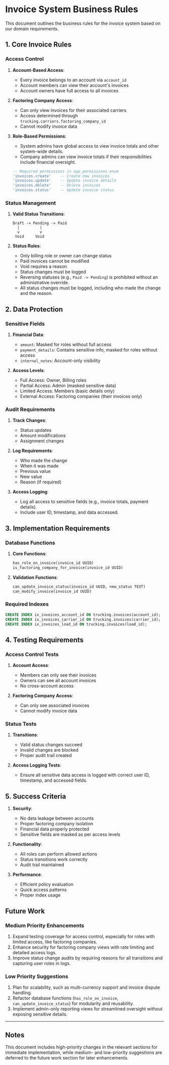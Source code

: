 
# Invoice System Business Rules

This document outlines the business rules for the invoice system based on our domain requirements.

## **1. Core Invoice Rules**

### **Access Control**
1. **Account-Based Access**:
   - Every invoice belongs to an account via `account_id`
   - Account members can view their account's invoices
   - Account owners have full access to all invoices

2. **Factoring Company Access**:
   - Can only view invoices for their associated carriers
   - Access determined through `trucking.carriers.factoring_company_id`
   - Cannot modify invoice data

3. **Role-Based Permissions**:
   - System admins have global access to view invoice totals and other system-wide details.
   - Company admins can view invoice totals if their responsibilities include financial oversight.
   ```sql
   -- Required permissions in app_permissions enum
   'invoices.create'    -- Create new invoices
   'invoices.update'    -- Update invoice details
   'invoices.delete'    -- Delete invoices
   'invoices.status'    -- Update invoice status
   ```

### **Status Management**
1. **Valid Status Transitions**:
   ```
   Draft -> Pending -> Paid
     |         |
     v         v
    Void     Void
   ```

2. **Status Rules**:
   - Only billing role or owner can change status
   - Paid invoices cannot be modified
   - Void requires a reason
   - Status changes must be logged
   - Reversing statuses (e.g., `Paid -> Pending`) is prohibited without an administrative override.
   - All status changes must be logged, including who made the change and the reason.

## **2. Data Protection**

### **Sensitive Fields**
1. **Financial Data**:
   - `amount`: Masked for roles without full access
   - `payment_details`: Contains sensitive info, masked for roles without access
   - `internal_notes`: Account-only visibility

2. **Access Levels**:
   - Full Access: Owner, Billing roles
   - Partial Access: Admin (masked sensitive data)
   - Limited Access: Members (basic details only)
   - External Access: Factoring companies (their invoices only)

### **Audit Requirements**
1. **Track Changes**:
   - Status updates
   - Amount modifications
   - Assignment changes

2. **Log Requirements**:
   - Who made the change
   - When it was made
   - Previous value
   - New value
   - Reason (if required)

3. **Access Logging**:
   - Log all access to sensitive fields (e.g., invoice totals, payment details).
   - Include user ID, timestamp, and data accessed.

## **3. Implementation Requirements**

### **Database Functions**
1. **Core Functions**:
   ```sql
   has_role_on_invoice(invoice_id UUID)
   is_factoring_company_for_invoice(invoice_id UUID)
   ```

2. **Validation Functions**:
   ```sql
   can_update_invoice_status(invoice_id UUID, new_status TEXT)
   can_modify_invoice(invoice_id UUID)
   ```

### **Required Indexes**
```sql
CREATE INDEX ix_invoices_account_id ON trucking.invoices(account_id);
CREATE INDEX ix_invoices_carrier_id ON trucking.invoices(carrier_id);
CREATE INDEX ix_invoices_load_id ON trucking.invoices(load_id);
```

## **4. Testing Requirements**

### **Access Control Tests**
1. **Account Access**:
   - Members can only see their invoices
   - Owners can see all account invoices
   - No cross-account access

2. **Factoring Company Access**:
   - Can only see associated invoices
   - Cannot modify invoice data

### **Status Tests**
1. **Transitions**:
   - Valid status changes succeed
   - Invalid changes are blocked
   - Proper audit trail created

2. **Access Logging Tests**:
   - Ensure all sensitive data access is logged with correct user ID, timestamp, and accessed fields.

## **5. Success Criteria**

1. **Security**:
   - No data leakage between accounts
   - Proper factoring company isolation
   - Financial data properly protected
   - Sensitive fields are masked as per access levels

2. **Functionality**:
   - All roles can perform allowed actions
   - Status transitions work correctly
   - Audit trail maintained

3. **Performance**:
   - Efficient policy evaluation
   - Quick access patterns
   - Proper index usage

## **Future Work**

### Medium Priority Enhancements
1. Expand testing coverage for access control, especially for roles with limited access, like factoring companies.
2. Enhance security for factoring company views with rate limiting and detailed access logs.
3. Improve status change audits by requiring reasons for all transitions and capturing user roles in logs.

### Low Priority Suggestions
1. Plan for scalability, such as multi-currency support and invoice dispute handling.
2. Refactor database functions (`has_role_on_invoice`, `can_update_invoice_status`) for modularity and reusability.
3. Implement admin-only reporting views for streamlined oversight without exposing sensitive details.

---

## **Notes**

This document includes high-priority changes in the relevant sections for immediate implementation, while medium- and low-priority suggestions are deferred to the future work section for later enhancements.


